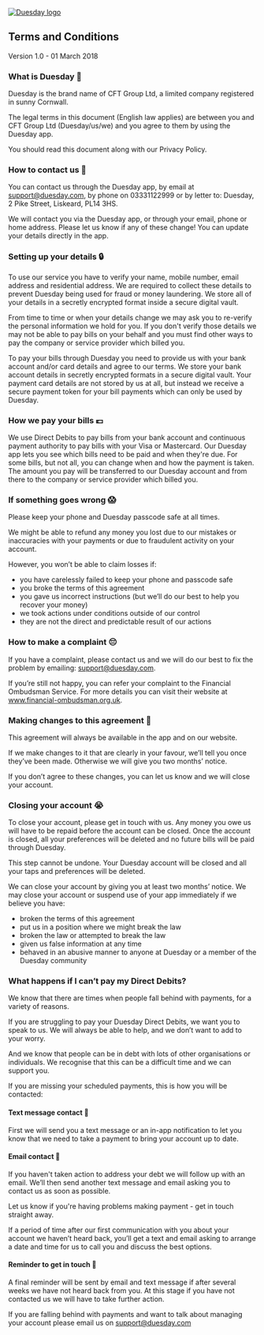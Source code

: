 [![Duesday logo](http://d7zgbk06ve7c.cloudfront.net/assets/110050/kwafw67ad65lmoep920v/duesday-logo.png)](http://duesday.com/)

## Terms and Conditions

Version 1.0 - 01 March 2018
### What is Duesday 🤔

Duesday is the brand name of CFT Group Ltd, a limited company registered in sunny Cornwall.

The legal terms in this document (English law applies) are between you and CFT Group Ltd (Duesday/us/we) and you agree to them by using the Duesday app.

You should read this document along with our Privacy Policy.
### How to contact us 💬

You can contact us through the Duesday app, by email at support@duesday.com, by phone on 03331122999 or by letter to: Duesday, 2 Pike Street, Liskeard, PL14 3HS.

We will contact you via the Duesday app, or through your email, phone or home address. Please let us know if any of these change! You can update your details directly in the app.
### Setting up your details 🔒

To use our service you have to verify your name, mobile number, email address and residential address. We are required to collect these details to prevent Duesday being used for fraud or money laundering. We store all of your details in a secretly encrypted format inside a secure digital vault.

From time to time or when your details change we may ask you to re-verify the personal information we hold for you. If you don't verify those details we may not be able to pay bills on your behalf and you must find other ways to pay the company or service provider which billed you. 

To pay your bills through Duesday you need to provide us with your bank account and/or card details and agree to our terms. We store your bank account details in secretly encrypted formats in a secure digital vault. Your payment card details are not stored by us at all, but instead we receive a secure payment token for your bill payments which can only be used by Duesday.
### How we pay your bills 💷

We use Direct Debits to pay bills from your bank account and continuous payment authority to pay bills with your Visa or Mastercard. Our Duesday app lets you see which bills need to be paid and when they're due. For some bills, but not all, you can change when and how the payment is taken. The amount you pay will be transferred to our Duesday account and from there to the company or service provider which billed you. 


### If something goes wrong 😱

Please keep your phone and Duesday passcode safe at all times.

We might be able to refund any money you lost due to our mistakes or inaccuracies with your payments or due to fraudulent activity on your account.

However, you won’t be able to claim losses if:

- you have carelessly failed to keep your phone and passcode safe
- you broke the terms of this agreement
- you gave us incorrect instructions (but we’ll do our best to help you recover your money)
- we took actions under conditions outside of our control
- they are not the direct and predictable result of our actions

### How to make a complaint 😔

If you have a complaint, please contact us and we will do our best to fix the problem by emailing: support@duesday.com.

If you’re still not happy, you can refer your complaint to the Financial Ombudsman Service. For more details you can visit their website at www.financial-ombudsman.org.uk.
### Making changes to this agreement 📝

This agreement will always be available in the app and on our website.

If we make changes to it that are clearly in your favour, we’ll tell you once they’ve been made. Otherwise we will give you two months’ notice.

If you don’t agree to these changes, you can let us know and we will close your account.
### Closing your account 😭

To close your account, please get in touch with us. Any money you owe us will have to be repaid before the account can be closed. Once the account is closed, all your preferences will be deleted and no future bills will be paid through Duesday.

This step cannot be undone. Your Duesday account will be closed and all your taps and preferences will be deleted.

We can close your account by giving you at least two months’ notice. We may close your account or suspend use of your app immediately if we believe you have:

- broken the terms of this agreement
- put us in a position where we might break the law
- broken the law or attempted to break the law
- given us false information at any time
- behaved in an abusive manner to anyone at Duesday or a member of the Duesday community

### What happens if I can’t pay my Direct Debits?
We know that there are times when people fall behind with payments, for a variety of reasons.

If you are struggling to pay your Duesday Direct Debits, we want you to speak to us. We will always be able to help, and we don’t want to add to your worry.

And we know that people can be in debt with lots of other organisations or individuals. We recognise that this can be a difficult time and we can support you.

If you are missing your scheduled payments, this is how you will be contacted:

#### Text message contact 📩
First we will send you a text message or an in-app notification to let you know that we need to take a payment to bring your account up to date.


#### Email contact 📩
If you haven't taken action to address your debt we will follow up with an email.
We’ll then send another text message and email asking you to contact us as soon as possible.

Let us know if you're having problems making payment - get in touch straight away.

If a period of time after our first communication with you about your account we haven’t heard back, you’ll get a text and email asking to arrange a date and time for us to call you and discuss the best options.

#### Reminder to get in touch 📆

A final reminder will be sent by email and text message if after several weeks we have not heard back from you. At this stage if you have not contacted us we will have to take further action.

If you are falling behind with payments and want to talk about managing your account please email us on support@duesday.com
